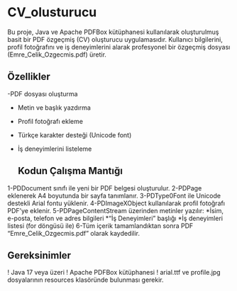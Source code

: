 # CV_olusturucu

Bu proje, Java ve Apache PDFBox kütüphanesi kullanılarak oluşturulmuş basit bir PDF özgeçmiş (CV) oluşturucu uygulamasıdır.
Kullanıcı bilgilerini, profil fotoğrafını ve iş deneyimlerini alarak profesyonel bir özgeçmiş dosyası (Emre_Celik_Ozgecmis.pdf) üretir.

## Özellikler
-PDF dosyası oluşturma
- Metin ve başlık yazdırma
- Profil fotoğrafı ekleme
- Türkçe karakter desteği (Unicode font)
- İş deneyimlerini listeleme

  ## Kodun Çalışma Mantığı
1-PDDocument sınıfı ile yeni bir PDF belgesi oluşturulur.
2-PDPage eklenerek A4 boyutunda bir sayfa tanımlanır.
3-PDType0Font ile Unicode destekli Arial fontu yüklenir.
4-PDImageXObject kullanılarak profil fotoğrafı PDF’ye eklenir.
5-PDPageContentStream üzerinden metinler yazılır:
    *İsim, e-posta, telefon ve adres bilgileri
    *“İş Deneyimleri” başlığı
    *İş deneyimleri listesi (for döngüsü ile)
6-Tüm içerik tamamlandıktan sonra PDF “Emre_Celik_Ozgecmis.pdf” olarak kaydedilir.

## Gereksinimler
! Java 17 veya üzeri
! Apache PDFBox kütüphanesi
! arial.ttf ve profile.jpg dosyalarının resources klasöründe bulunması gerekir.

